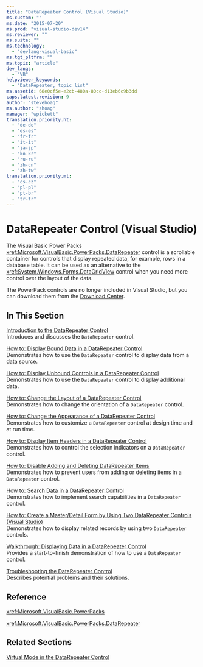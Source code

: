 ```yaml
---
title: "DataRepeater Control (Visual Studio)"
ms.custom: ""
ms.date: "2015-07-20"
ms.prod: "visual-studio-dev14"
ms.reviewer: ""
ms.suite: ""
ms.technology: 
  - "devlang-visual-basic"
ms.tgt_pltfrm: ""
ms.topic: "article"
dev_langs: 
  - "VB"
helpviewer_keywords: 
  - "DataRepeater, topic list"
ms.assetid: 68e0cf5e-e2cb-480a-80cc-d13eb6c9b3dd
caps.latest.revision: 9
author: "stevehoag"
ms.author: "shoag"
manager: "wpickett"
translation.priority.ht: 
  - "de-de"
  - "es-es"
  - "fr-fr"
  - "it-it"
  - "ja-jp"
  - "ko-kr"
  - "ru-ru"
  - "zh-cn"
  - "zh-tw"
translation.priority.mt: 
  - "cs-cz"
  - "pl-pl"
  - "pt-br"
  - "tr-tr"
---
```

# DataRepeater Control (Visual Studio)
The Visual Basic Power Packs <xref:Microsoft.VisualBasic.PowerPacks.DataRepeater> control is a scrollable container for controls that display repeated data, for example, rows in a database table. It can be used as an alternative to the <xref:System.Windows.Forms.DataGridView> control when you need more control over the layout of the data.  
  
 The PowerPack controls are no longer included in Visual Studio, but you can download them from the [Download Center](http://www.microsoft.com/en-us/download/details.aspx?id=25169).  
  
## In This Section  
 [Introduction to the DataRepeater Control](../../../visual-basic\developing-apps\windows-forms/introduction-to-the-datarepeater-control-visual-studio.md)  
 Introduces and discusses the `DataRepeater` control.  
  
 [How to: Display Bound Data in a DataRepeater Control](../../../visual-basic\developing-apps\windows-forms/how-to-display-bound-data-in-a-datarepeater-control-visual-studio.md)  
 Demonstrates how to use the `DataRepeater` control to display data from a data source.  
  
 [How to: Display Unbound Controls in a DataRepeater Control](../../../visual-basic\developing-apps\windows-forms/how-to-display-unbound-controls-in-a-datarepeater-control-visual-studio.md)  
 Demonstrates how to use the `DataRepeater` control to display additional data.  
  
 [How to: Change the Layout of a DataRepeater Control](../../../visual-basic\developing-apps\windows-forms/how-to-change-the-layout-of-a-datarepeater-control-visual-studio.md)  
 Demonstrates how to change the orientation of a `DataRepeater` control.  
  
 [How to: Change the Appearance of a DataRepeater Control](../../../visual-basic\developing-apps\windows-forms/how-to-change-the-appearance-of-a-datarepeater-control-visual-studio.md)  
 Demonstrates how to customize a `DataRepeater` control at design time and at run time.  
  
 [How to: Display Item Headers in a DataRepeater Control](../../../visual-basic\developing-apps\windows-forms/how-to-display-item-headers-in-a-datarepeater-control-visual-studio.md)  
 Demonstrates how to control the selection indicators on a `DataRepeater` control.  
  
 [How to: Disable Adding and Deleting DataRepeater Items](../../../visual-basic\developing-apps\windows-forms/how-to-disable-adding-and-deleting-datarepeater-items-visual-studio.md)  
 Demonstrates how to prevent users from adding or deleting items in a `DataRepeater` control.  
  
 [How to: Search Data in a DataRepeater Control](../../../visual-basic\developing-apps\windows-forms/how-to-search-data-in-a-datarepeater-control-visual-studio.md)  
 Demonstrates how to implement search capabilities in a `DataRepeater` control.  
  
 [How to: Create a Master/Detail Form by Using Two DataRepeater Controls (Visual Studio)](../../../visual-basic\developing-apps\windows-forms/how-to-create-a-master-detail-form-by-using-two-datarepeater-controls.md)  
 Demonstrates how to display related records by using two `DataRepeater` controls.  
  
 [Walkthrough: Displaying Data in a DataRepeater Control](../../../visual-basic\developing-apps\windows-forms/walkthrough-displaying-data-in-a-datarepeater-control-visual-studio.md)  
 Provides a start-to-finish demonstration of how to use a `DataRepeater` control.  
  
 [Troubleshooting the DataRepeater Control](../../../visual-basic\developing-apps\windows-forms/troubleshooting-the-datarepeater-control-visual-studio.md)  
 Describes potential problems and their solutions.  
  
## Reference  
 <xref:Microsoft.VisualBasic.PowerPacks>  
  
 <xref:Microsoft.VisualBasic.PowerPacks.DataRepeater>  
  
## Related Sections  
 [Virtual Mode in the DataRepeater Control](../../../visual-basic\developing-apps\windows-forms/virtual-mode-in-the-datarepeater-control-visual-studio.md)